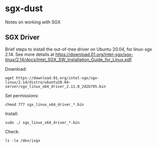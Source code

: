 # sgx-dust
Notes on working with SGX

## SGX Driver
Brief steps to install the out-of-tree driver on Ubuntu 20.04, for linux-sgx 2.14. See more details at https://download.01.org/intel-sgx/sgx-linux/2.14/docs/Intel_SGX_SW_Installation_Guide_for_Linux.pdf.

Download:

```console
wget https://download.01.org/intel-sgx/sgx-linux/2.14/distro/ubuntu20.04-server/sgx_linux_x64_driver_2.11.0_2d2b795.bin
```

Set permissions:

```console
chmod 777 sgx_linux_x64_driver_*.bin 
```

Install:

```console
sudo ./ sgx_linux_x64_driver_*.bin
```

Check:

``` console
ls -la /dev/isgx
```
